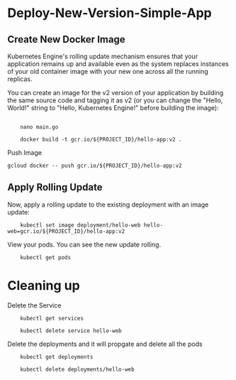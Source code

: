 # Deploy-New-Version-Simple-App


## Create New Docker Image 

Kubernetes Engine's rolling update mechanism ensures that your application remains up and available even as the system replaces instances of your old container image with your new one across all the running replicas.

You can create an image for the v2 version of your application by building the same source code and tagging it as v2 (or you can change the "Hello, World!" string to "Hello, Kubernetes Engine!" before building the image):

```

	nano main.go

	docker build -t gcr.io/${PROJECT_ID}/hello-app:v2 .
```

Push Image

```
gcloud docker -- push gcr.io/${PROJECT_ID}/hello-app:v2
```


## Apply Rolling Update

Now, apply a rolling update to the existing deployment with an image update:

```
	kubectl set image deployment/hello-web hello-web=gcr.io/${PROJECT_ID}/hello-app:v2
```

View your pods.  You can see the new update rolling. 

```
	kubectl get pods

```

# Cleaning up


Delete the Service

```
	kubectl get services

	kubectl delete service hello-web

```

Delete the deployments and it will propgate and delete all the pods

```
	kubectl get deployments

	kubectl delete deployments/hello-web
```



